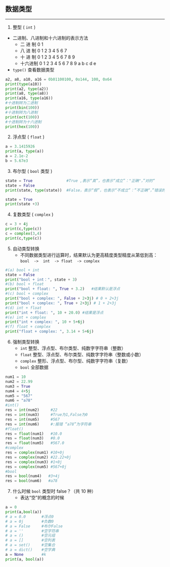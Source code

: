 ## 数据类型

---

1. 整型 ( `int` )

- 二进制、八进制和十六进制的表示方法
  - 二 进 制 0 1
  - 八 进 制 0 1 2 3 4 5 6 7
  - 十 进 制 0 1 2 3 4 5 6 7 8 9
  - 十六进制 0 1 2 3 4 5 6 7 8 9 a b c d e
- `type()` 查看数据类型

```Python
a2, a8, a10, a16 = 0b01100100, 0o144, 100, 0x64
print(type(a10))
print(a2, type(a2))
print(a8, type(a8))
print(a16, type(a16))
#十进制转为二进制
print(bin(100))    
#十进制转为八进制
print(oct(100))    
#十进制转为十六进制
print(hex(100))
```

2. 浮点型 ( `float` )

```Python
a = 3.1415926
print(a, type(a))
a = 2.1e-2
b = 5.67e3
```

3. 布尔型 ( `bool` 类型 )

```Python
state = True               #True ,表示“真”，也表示“成立”："正确"，”对的“
state = False
print(state, type(state))  #False，表示“假”，也表示“不成立”：”不正确“，”错误的“

state = True
print(state +3)
```

4. 复数类型 ( `complex` )

```Python
c = 3 + 4j
print(c,type(c))
c = complex(3,4)
print(c,type(c))
```

5. 自动类型转换
   - 不同数据类型进行运算时，结果默认为更高精度类型精度从第低到高： `bool  ->  int  -> float  -> complex`

```Python
#(a) bool + int
state = False  
print("bool + int：", state + 3)
#(b) bool + float
print("bool + float: ", True + 3.2)   #结果默认是浮点
#(c) bool + complex
print("bool + complex: ", False + 2+3j) # 0 + 2+3j
print("bool + complex: ", True + 2+3j) # 1 + 2+3j
#(d) int + float
print("int + float: ", 10 + 20.0) #结果是浮点
#(e) int + complex
print("int + complex: ", 10 + 5+6j)
#(f) float + complex
print("float + complex: ", 3.14 + 5+6j)
```

6. 强制类型转换
   - `int` 整型、浮点型、布尔类型、纯数字字符串（整数）
   - `float` 整型、浮点型、布尔类型、纯数字字符串（整数或小数）
   - `complex` 整形、浮点型、布尔型、纯数字字符串（复数）
   - `bool` 全部数据

```Python
num1 = 10
num2 = 22.99
num3 = True
num4 = 4+5j
num5 = "567"
num6 = "a78"
#int()
res = int(num2)		#22
res = int(num3)		#True为1,False为0
res = int(num5) 	#567
res = int(num6) 	#:报错 “a78”为字符串
#float()
res = float(num1)   #10.0
res = float(num3)   #0.0
res = float(num5)   #567.0
#complex
res = complex(num1)	#10+0j
res = complex(num2)	#22.22+0j
res = complex(num3)	#1+0j
res = complex(num5)	#567+0j
#bool
res = bool(num4)   #3+4j
res = bool(num6)   #a78
```

7. 什么时候 `bool` 类型时 false？（共 10 种）
   - 表达“空”的概念的时候

```python
a = 0
print(a,bool(a))
# a = 0.0		#浮点0
# a = 0j		#负数0
# a = False		#布尔False
# a = ''		#空字符串
# a = ()		#空元组
# a = []		#空列表
# a = set()		#空集合
# a = dict() 	#空字典
a = None		#k
print(a, bool(a))
```

